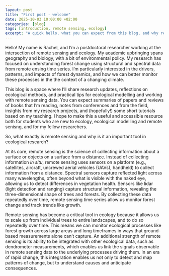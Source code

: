 ```yaml
---
layout: post
title: "First post - welcome"
date: 2025-10-03 10:00:00 +02:00
categories: [blog]
tags: [introduction, remote sensing, ecology]
excerpt: "A quick hello, what you can expect from this blog, and why remote sensing and ecology go together."
---
```


Hello! My name is Rachel, and I’m a postdoctoral researcher working at the intersection of remote sensing and ecology. My academic upbringing spans geography and biology, with a bit of environmental policy. My research has focused on understanding forest change using structural and spectral data from remote ensing time series. I’m particularly interested in the drivers, patterns, and impacts of forest dynamics, and how we can better monitor these processes in the the context of a changing climate.

This blog is a space where I’ll share research updates, reflections on ecological methods, and practical tips for ecological modelling and working with remote sensing data. You can expect summaries of papers and reviews of books that I’m reading, notes from conferences and from the field, insights from my research projects, and (hopefully!) some short tutorials based on my teaching. I hope to make this a useful and accessible resource both for students who are new to ecology, ecological modelling and remote senisng, and for my fellow researchers.

So, what exactly is remote sensing and why is it an important tool in ecological research?

At its core, remote sensing is the science of collecting information about a surface or objects on a surface from a distance. Instead of collecting information _in situ_, remote sensing uses sensors on a platform (e.g., satellites, aircraft, uncrewed aerial vehicles (UAVs), handheld) to collect information from a distance. Spectral sensors capture reflected light across many wavelengths, often beyond what is visible with the naked eye, allowing us to detect differences in vegetation health. Sensors like lidar (light detection and ranging) capture structural information, revealing the three-dimensional shape of trees and forests. By collecting these data repeatedly over time, remote sensing time series allow us monitor forest change and track trends like growth.

Remote sensing has become a critical tool in ecology because it allows us to scale up from individual trees to entire landscapes, and to do so repeatedly over time. This means we can monitor ecological processes like forest growth across large areas and long timeframes in ways that ground-based measurements alone can’t capture. An additional strength of remote sensing is its ability to be integrated with other ecological data, such as dendrometer measurements, which enables us link the signals observable in remote sensing data to the underlying processes driving them. In an era of rapid change, this integration enables us not only to detect and map patterns of change, but to understand causes and anticipate consequences.
